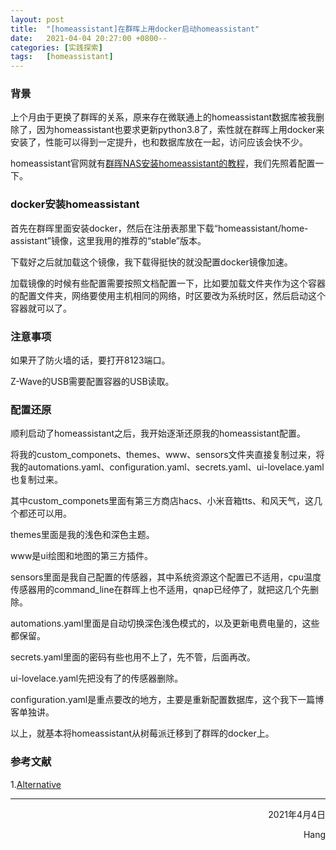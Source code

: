 ```yaml
---
layout: post
title:  "[homeassistant]在群晖上用docker启动homeassistant"
date:   2021-04-04 20:27:00 +0800--
categories: [实践探索]
tags:   [homeassistant]
---
```


### 背景

上个月由于更换了群晖的关系，原来存在微联通上的homeassistant数据库被我删除了，因为homeassistant也要求更新python3.8了，索性就在群晖上用docker来安装了，性能可以得到一定提升，也和数据库放在一起，访问应该会快不少。

homeassistant官网就有[群晖NAS安装homeassistant的教程](https://www.home-assistant.io/installation/alternative#synology-nas)，我们先照着配置一下。

### docker安装homeassistant

首先在群晖里面安装docker，然后在注册表那里下载“homeassistant/home-assistant”镜像，这里我用的推荐的“stable”版本。

下载好之后就加载这个镜像，我下载得挺快的就没配置docker镜像加速。

加载镜像的时候有些配置需要按照文档配置一下，比如要加载文件夹作为这个容器的配置文件夹，网络要使用主机相同的网络，时区要改为系统时区，然后启动这个容器就可以了。

### 注意事项

如果开了防火墙的话，要打开8123端口。

Z-Wave的USB需要配置容器的USB读取。

### 配置还原

顺利启动了homeassistant之后，我开始逐渐还原我的homeassistant配置。

将我的custom_componets、themes、www、sensors文件夹直接复制过来，将我的automations.yaml、configuration.yaml、secrets.yaml、ui-lovelace.yaml也复制过来。

其中custom_componets里面有第三方商店hacs、小米音箱tts、和风天气，这几个都还可以用。

themes里面是我的浅色和深色主题。

www是ui绘图和地图的第三方插件。

sensors里面是我自己配置的传感器，其中系统资源这个配置已不适用，cpu温度传感器用的command_line在群晖上也不适用，qnap已经停了，就把这几个先删除。

automations.yaml里面是自动切换深色浅色模式的，以及更新电费电量的，这些都保留。

secrets.yaml里面的密码有些也用不上了，先不管，后面再改。

ui-lovelace.yaml先把没有了的传感器删除。

configuration.yaml是重点要改的地方，主要是重新配置数据库，这个我下一篇博客单独讲。

以上，就基本将homeassistant从树莓派迁移到了群晖的docker上。

### 参考文献

1.[Alternative](https://www.home-assistant.io/installation/alternative#synology-nas)


  
 
___




<p align = "right">2021年4月4日</p>
<p align = "right">Hang</p>

